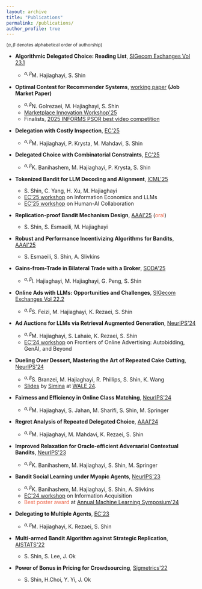 ```yaml
---
layout: archive
title: "Publications"
permalink: /publications/
author_profile: true
---
```



<sup>($\alpha,\beta$ denotes alphabetical order of authorship)</sup>

* **Algorithmic Delegated Choice: Reading List**, [SIGecom Exchanges Vol 23.1](https://www.sigecom.org/exchanges/volume_23/1/HAJIAGHAYI.pdf)
	* <sup>$\alpha,\beta$</sup>M. Hajiaghayi, S. Shin

* **Optimal Contest for Recommender Systems**, [working paper](https://drive.google.com/file/d/1sIk1YKaeLvNJjrpqDpdqUoZK1TdW7VZn/view?usp=sharing) **(Job Market Paper)**
	* <sup>$\alpha,\beta$</sup>N. Golrezaei, M. Hajiaghayi, S. Shin
	* [Marketplace Innovation Workshop'25](https://marketplaceinnovation.net/)
	* Finalists, [2025 INFORMS PSOR best video competition](https://connect.informs.org/public-sector-operations-research/discussion/finalists-for-the-2025-informs-psor-best-video-competition)

* **Delegation with Costly Inspection**, [EC'25](https://arxiv.org/pdf/2506.07162)
	* <sup>$\alpha,\beta$</sup>M. Hajiaghayi, P. Krysta, M. Mahdavi, S. Shin

* **Delegated Choice with Combinatorial Constraints**, [EC'25](https://papers.ssrn.com/sol3/papers.cfm?abstract_id=5284400)
	* <sup>$\alpha,\beta$</sup>K. Banihashem, M. Hajiaghayi, P. Krysta, S. Shin

* **Tokenized Bandit for LLM Decoding and Alignment**, [ICML'25](https://arxiv.org/pdf/2506.07276)
	* S. Shin, C. Yang, H. Xu, M. Hajiaghayi
	* [EC'25 workshop](https://sites.google.com/view/ec25-information-economics-llm) on Information Economics and LLMs
	* [EC'25 workshop](https://sites.google.com/berkeley.edu/haiec/home?authuser=0) on Human-AI Collaboration

* **Replication-proof Bandit Mechanism Design**, [AAAI'25](https://arxiv.org/pdf/2312.16896.pdf)  (<span style="color: #EE6548">oral</span>)
	* S. Shin, S. Esmaeili, M. Hajiaghayi
	
* **Robust and Performance Incentivizing Algorithms for Bandits**, [AAAI'25](https://arxiv.org/pdf/2312.07929.pdf)
	* S. Esmaeili, S. Shin, A. Slivkins

* **Gains-from-Trade in Bilateral Trade with a Broker**, [SODA'25](https://arxiv.org/pdf/2410.17444)
	* <sup>$\alpha,\beta$</sup>I. Hajiaghayi, M. Hajiaghayi, G. Peng, S. Shin

* **Online Ads with LLMs: Opportunities and Challenges**, [SIGecom Exchanges Vol 22.2](https://www.sigecom.org/exchanges/volume_22/2/FEIZI.pdf)
	* <sup>$\alpha,\beta$</sup>S. Feizi, M. Hajiaghayi, K. Rezaei, S. Shin

* **Ad Auctions for LLMs via Retrieval Augmented Generation**, [NeurIPS'24](https://arxiv.org/pdf/2406.09459.pdf)
	* <sup>$\alpha,\beta$</sup>M. Hajiaghayi, S. Lahaie, K. Rezaei, S. Shin
	* [EC'24 workshop](https://sites.google.com/view/ec24-ad-workshop) on Frontiers of Online Advertising: Autobidding, GenAI, and Beyond

* **Dueling Over Dessert, Mastering the Art of Repeated Cake Cutting**, [NeurIPS'24](https://arxiv.org/pdf/2402.08547.pdf)
	* <sup>$\alpha,\beta$</sup>S. Branzei, M. Hajiaghayi, R. Phillips, S. Shin, K. Wang
	* [Slides](https://simina.info/WALE_2024_repeated_cake_cutting.pdf) by [Simina](https://simina.info/) at [WALE 24](https://wale.gr/2024/).

* **Fairness and Efficiency in Online Class Matching**, [NeurIPS'24](https://arxiv.org/pdf/2410.19163)
	* <sup>$\alpha,\beta$</sup>M. Hajiaghayi, S. Jahan, M. Sharifi, S. Shin, M. Springer
	
* **Regret Analysis of Repeated Delegated Choice**, [AAAI'24](https://arxiv.org/pdf/2310.04884.pdf)
	* <sup>$\alpha,\beta$</sup>M. Hajiaghayi, M. Mahdavi, K. Rezaei, S. Shin
	
* **Improved Relaxation for Oracle-efficient Adversarial Contextual Bandits**, [NeurIPS'23](https://arxiv.org/pdf/2310.19025.pdf)
	* <sup>$\alpha,\beta$</sup>K. Banihashem, M. Hajiaghayi, S. Shin, M. Springer

* **Bandit Social Learning under Myopic Agents**, [NeurIPS'23](https://arxiv.org/pdf/2302.07425)
	* <sup>$\alpha,\beta$</sup>K. Banihashem, M. Hajiaghayi, S. Shin, A. Slivkins
	* [EC'24 workshop](https://sites.google.com/u.northwestern.edu/information-acquisition) on Information Acquisition
	* <span style="color: #EE6548">Best poster award</span> at [Annual Machine Learning Symposium'24](https://events.nyas.org/event/ml2024/summary?utm_source=partner&utm_medium=referral&utm_campaign=ml2024)

* **Delegating to Multiple Agents**, [EC'23](https://arxiv.org/pdf/2305.03203.pdf)
	* <sup>$\alpha,\beta$</sup>M. Hajiaghayi, K. Rezaei, S. Shin

* **Multi-armed Bandit Algorithm against Strategic Replication**, [AISTATS'22](https://proceedings.mlr.press/v151/shin22a/shin22a.pdf)
	* S. Shin, S. Lee, J. Ok

* **Power of Bonus in Pricing for Crowdsourcing**, [Sigmetrics'22](https://yung-web.github.io/home/Publication/Conference/PowerofBonus_Sigmetrics_2022.pdf)
	* S. Shin, H.Choi, Y. Yi, J. Ok
